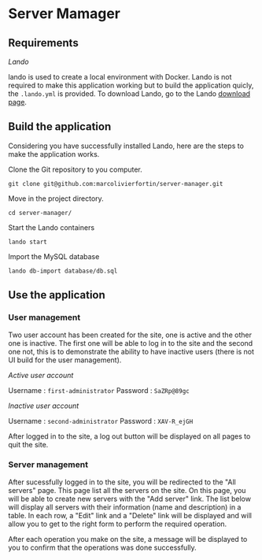 # Server Mamager

## Requirements

*Lando*

lando is used to create a local environment with Docker. Lando is not required to make this application working but to build the application quicly, the `.lando.yml` is provided. To download Lando, go to the Lando [download page](https://lando.dev/download/).

## Build the application

Considering you have successfully installed Lando, here are the steps to make the application works.

Clone the Git repository to you computer.

`git clone git@github.com:marcolivierfortin/server-manager.git`

Move in the project directory.

`cd server-manager/`

Start the Lando containers

`lando start`

Import the MySQL database

`lando db-import database/db.sql`

## Use the application

### User management

Two user account has been created for the site, one is active and the other one is inactive. The first one will be able to log in to the site and the second one not, this is to demonstrate the ability to have inactive users (there is not UI build for the user management).

*Active user account*

Username : `first-administrator`
Password : `SaZRp@89gc`

*Inactive user account*

Username : `second-administrator`
Password : `XAV-R_ejGH`

After logged in to the site,  a log out button will be displayed on all pages to quit the site.

### Server management

After sucessfully logged in to the site, you will be redirected to the "All servers" page. This page list all the servers on the site. On this page, you will be able to create new servers with the "Add server" link. The list below will display all servers with their information (name and description) in a table. In each row, a "Edit" link and a "Delete" link will be displayed and will allow you to get to the right form to perform the required operation.

After each operation you make on the site, a message will be displayed to you to confirm that the operations was done successfully.
